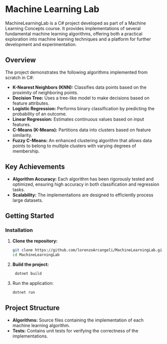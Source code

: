 # Machine Learning Lab

MachineLearningLab is a C# project developed as part of a Machine Learning Concepts course. It provides implementations of several fundamental machine learning algorithms, offering both a practical exploration into machine learning techniques and a platform for further development and experimentation.

## Overview

The project demonstrates the following algorithms implemented from scratch in C#:

- **K-Nearest Neighbors (KNN):** Classifies data points based on the proximity of neighboring points.
- **Decision Tree:** Uses a tree-like model to make decisions based on feature attributes.
- **Logistic Regression:** Performs binary classification by predicting the probability of an outcome.
- **Linear Regression:** Estimates continuous values based on input features.
- **C-Means (K-Means):** Partitions data into clusters based on feature similarity.
- **Fuzzy C-Means:** An enhanced clustering algorithm that allows data points to belong to multiple clusters with varying degrees of membership.

## Key Achievements

- **Algorithm Accuracy:** Each algorithm has been rigorously tested and optimized, ensuring high accuracy in both classification and regression tasks.
- **Scalability:** The implementations are designed to efficiently process large datasets.

## Getting Started

### Installation

1. **Clone the repository:**

   ```bash
   git clone https://github.com/lorenzoArcangeli/MachineLearningLab.git
   cd MachineLearningLab

2. **Build the project:**
   ```bash
	dotnet build

3. Run the application:
   ```bash
   dotnet run

## Project Structure
- **Algorithms:** Source files containing the implementation of each machine learning algorithm.
- **Tests:** Contains unit tests for verifying the correctness of the implementations.	

